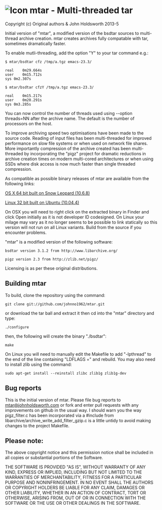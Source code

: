 # ![Icon](http://injectionforxcode.johnholdsworth.com/mtar.png) mtar - Multi-threaded tar

Copyright (c) Original authors & John Holdsworth 2013-5

Initial version of "mtar", a modified version of the bsdtar sources to multi-thread archive creation.
mtar creates archives fully compatable with tar, sometimes dramatically faster.

To enable mutli-threading, add the option "Y" to your tar command e.g.:

    $ mtar/bsdtar cfz /tmp/a.tgz emacs-23.3/

    real	0m29.664s
    user	0m15.712s
    sys	0m2.307s

    $ mtar/bsdtar cfzY /tmp/a.tgz emacs-23.3/

    real	0m15.217s
    user	0m20.291s
    sys	0m3.285s

You can now control the number of threads used using --option threads=NN after the archive name.
The default is the number of processors on the host.

To improve archiving speed two optimisations have been made to the source code. Reading
of input files has been multi-threaded for improved performance on slow file systems or
when used on network file shares. More importantly compression of the archive created
has been multi-threaded by incorporating the "pigz" project for dramatic reductions 
in archive creation times on modern multi-cored architectures or when using SSDs where
disk access is now much faster than single threaded compression. 

As compatible as possible binary releases of mtar are available from the following links:

[OS X 64 bit built on Snow Leopard (10.6.8)](http://johnholdsworth.com/injectionforxcode/mtar_osx6_1.0.tgz)

[Linux 32 bit built on Ubuntu (10.04.4)](http://johnholdsworth.com/injectionforxcode/mtar_u10_1.0.tgz)

On OSX you will need to right click on the extracted binary in Finder and click Open initially as it is
not developer ID codesigned. On Linux your milage may vary as it no longer seems to be possible to link 
statically so this version will not run on all Linux variants. Build from the source if you encounter problems.

"mtar" is a modified version of the following software:

    bsdtar version 3.1.2 from http://www.libarchive.org/

    pigz version 2.3 from http://zlib.net/pigz/

Licensing is as per these original distributions.

## Building mtar

To build, clone the repository using the command:

    git clone git://github.com/johnno1962/mtar.git

or download the tar ball and extract it then cd into the "mtar" directory and type:

    ./configure
    
then, the following will create the binary "./bsdtar":

    make

On Linux you will need to manually edit the Makefile to add "-lpthread" to the end of
the line containing "LDFLAGS =" and rebuild. You may also need to install zlib
using the command:

    sudo apt-get install --reinstall zlibc zlib1g zlib1g-dev

## Bug reports

This is the initial version of mtar. Please file bug reports to [mtar@johnholdsworth.com](mailto:mtar@johnholdsworth.com)
or fork and enter pull requests with any improvements on github in the usual way.
I should warn you the way pigz_filter.c has been incorporated via a #include from
libarchive/archive_write_add_filter_gzip.c
is a little untidy to avoid making changes to the project Makefile.

## Please note:

The above copyright notice and this permission notice shall be
included in all copies or substantial portions of the Software.

THE SOFTWARE IS PROVIDED "AS IS", WITHOUT WARRANTY OF ANY KIND,
EXPRESS OR IMPLIED, INCLUDING BUT NOT LIMITED TO THE WARRANTIES OF
MERCHANTABILITY, FITNESS FOR A PARTICULAR PURPOSE AND
NONINFRINGEMENT. IN NO EVENT SHALL THE AUTHORS OR COPYRIGHT HOLDERS BE
LIABLE FOR ANY CLAIM, DAMAGES OR OTHER LIABILITY, WHETHER IN AN ACTION
OF CONTRACT, TORT OR OTHERWISE, ARISING FROM, OUT OF OR IN CONNECTION
WITH THE SOFTWARE OR THE USE OR OTHER DEALINGS IN THE SOFTWARE.


